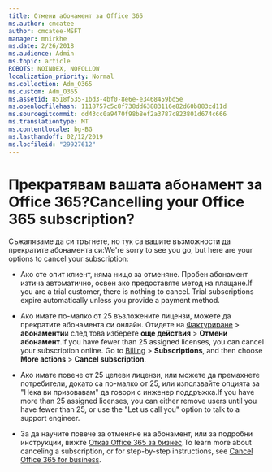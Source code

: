 ```yaml
---
title: Отмени абонамент за Office 365
ms.author: cmcatee
author: cmcatee-MSFT
manager: mnirkhe
ms.date: 2/26/2018
ms.audience: Admin
ms.topic: article
ROBOTS: NOINDEX, NOFOLLOW
localization_priority: Normal
ms.collection: Adm_O365
ms.custom: Adm_O365
ms.assetid: 8518f535-1bd3-4bf0-8e6e-e3468459bd5e
ms.openlocfilehash: 1118757c5c8f738dd63883116e82d60b883cd11d
ms.sourcegitcommit: dd43cc0a9470f98b8ef2a3787c823801d674c666
ms.translationtype: MT
ms.contentlocale: bg-BG
ms.lasthandoff: 02/12/2019
ms.locfileid: "29927612"
---
```

# <a name="cancelling-your-office-365-subscription"></a><span data-ttu-id="17808-102">Прекратявам вашата абонамент за Office 365?</span><span class="sxs-lookup"><span data-stu-id="17808-102">Cancelling your Office 365 subscription?</span></span>

<span data-ttu-id="17808-103">Съжаляваме да си тръгнете, но тук са вашите възможности да прекратите абонамента си:</span><span class="sxs-lookup"><span data-stu-id="17808-103">We're sorry to see you go, but here are your options to cancel your subscription:</span></span>
  
- <span data-ttu-id="17808-p101">Ако сте опит клиент, няма нищо за отменяне. Пробен абонамент изтича автоматично, освен ако предоставяте метод на плащане.</span><span class="sxs-lookup"><span data-stu-id="17808-p101">If you are a trial customer, there is nothing to cancel. Trial subscriptions expire automatically unless you provide a payment method.</span></span>
    
- <span data-ttu-id="17808-p102">Ако имате по-малко от 25 възложените лицензи, можете да прекратите абонамента си онлайн. Отидете на [Фактуриране](https://admin.microsoft.com/adminportal/home#/subscriptions) \> **абонаменти**и след това изберете **още действия** \> **Отмени абонамент**.</span><span class="sxs-lookup"><span data-stu-id="17808-p102">If you have fewer than 25 assigned licenses, you can cancel your subscription online. Go to [Billing](https://admin.microsoft.com/adminportal/home#/subscriptions) \> **Subscriptions**, and then choose **More actions** \> **Cancel subscription**.</span></span>
    
- <span data-ttu-id="17808-108">Ако имате повече от 25 целеви лицензи, или можете да премахнете потребители, докато са по-малко от 25, или използвайте опцията за "Нека ви призовавам" да говори с инженер поддръжка.</span><span class="sxs-lookup"><span data-stu-id="17808-108">If you have more than 25 assigned licenses, you can either remove users until you have fewer than 25, or use the "Let us call you" option to talk to a support engineer.</span></span>
    
- <span data-ttu-id="17808-109">За да научите повече за отменяне на абонамент, или за подробни инструкции, вижте [Отказ Office 365 за бизнес](https://support.office.com/article/Cancel-Office-365-for-business-b1bc0bef-4608-4601-813a-cdd9f746709a?wt.mc_id=o365_portal_mmaven&amp;ui=en-US&amp;rs=en-US&amp;ad=US.aspx).</span><span class="sxs-lookup"><span data-stu-id="17808-109">To learn more about canceling a subscription, or for step-by-step instructions, see [Cancel Office 365 for business](https://support.office.com/article/Cancel-Office-365-for-business-b1bc0bef-4608-4601-813a-cdd9f746709a?wt.mc_id=o365_portal_mmaven&amp;ui=en-US&amp;rs=en-US&amp;ad=US.aspx).</span></span>
    

